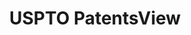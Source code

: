 ---
bigquery: https://console.cloud.google.com/bigquery?p=patents-public-data&d=patentsview&page=dataset
citation: Attribution should be given to PatentsView for use, distribution, or derivative
  works.
code: https://github.com/CSSIP-AIR/PatentsView-Code-Snippets/
contributors: USPTO
cost: None
description: 'PatentsView includes US patent data including raw data (summaries, applications,
  pregrant applications), disambugations of inventors and assignees, and inventor
  gender estimates.  Also foreign priority data, # of figures and sheets, and government
  interest statements.'
documentation: https://patentsview.org/query/builder-faqs
last_edit: 04/09/2022, 06:02:34
location: https://patentsview.org/
maintained_by: USPTO
record_creation_timestamp: 12/2/2020 17:20:46
schema_fields:
- num_figures
- doctype
- action_date
- level_two
- patent_id
- country_transformed
- disamb_inventor_id_20190312
- male
- level_one
- disamb_assignee_id_20181127
- disamb_inventor_id_20181127
- subclass
- disamb_inventor_id_20191231
- title
- contract_award_number
- disamb_inventor_id_20201229
- state_fips
- _102_date
- attribution_status
- inventor_id
- withdrawn
- disamb_assignee_id_20191231
- subclass_id
- group_id
- rawassignee_id
- num_claims
- type
- id
- exemplary
- disamb_inventor_id_20200630
- number
- disamb_inventor_id_20200331
- disamb_assignee_id_20200929
- application_id
- applicant_type
- disamb_assignee_id_20200630
- gi_statement
- longitude
- rawinventor_id
- male_flag
- date
- name_first
- subgroup
- organization
- assignee_id
- publication_number
- city
- lname
- text
- disamb_inventor_id_20171003
- classification_data_source
- county
- disamb_assignee_id_20190820
- field_id
- symbol_position
- name_last
- role
- variety
- doc_type
- length
- name
- main_group
- mainclass_id
- county_fips
- disamb_assignee_id_20200331
- disamb_inventor_id_20200929
- disamb_inventor_id_20191008
- disamb_inventor_id_20170307
- disclaimer_date
- reldocno
- series_code
- disamb_assignee_id_20191008
- _371_date
- term_grant
- classification_value
- num_sheets
- latlong
- fname
- rule_47
- dependent
- latitude
- classification_status
- subcategory_id
- category_id
- field_title
- uuid
- disamb_inventor_id_20170808
- section
- filename
- deceased
- term_disclaimer
- designation
- relkind
- lawyer_id
- f371_date
- num
- subsection_id
- kind
- citation_id
- term_extension
- category
- state
- ipc_version_indicator
- rawlocation_id
- abstract
- disamb_assignee_id_20190312
- disamb_inventor_id_20190820
- sequence
- ipc_class
- status
- organization_id
- location_id
- latin_name
- disamb_inventor_id_20180528
- f102_date
- classification_level
- group
- disamb_inventor_id_20171226
- lapse_of_patent
- rel_id
- subgroup_id
- country
- sector_title
- section_id
- level_three
shortname: patentsview
tags:
- disambiguation
- United States
- gender
terms_of_use: Creative Commons Attribution 4.0 International License.
timeframe: 1963-1999
title: USPTO PatentsView
uuid: cf1780b1-e265-4e49-8d1d-83b9cfe0fd9a
---